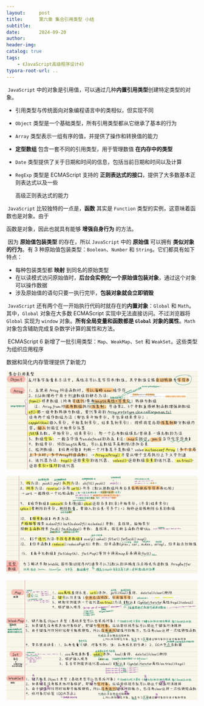 ```yaml
---
layout:     post
title:      第六章 集合引用类型 小结
subtitle:  
date:       2024-09-20
author:     
header-img: 
catalog: true
tags:
    - 《JavaScript高级程序设计4》
typora-root-url: ..
---
```


​	`JavaScript` 中的对象是引用值，可以通过几种**内置引用类型**创建特定类型的对象。

- 引用类型与传统面向对象编程语言中的类相似，但实现不同

- `Object` 类型是一个基础类型，所有引用类型都从它继承了基本的行为

- `Array` 类型表示一组有序的值，并提供了操作和转换值的能力

- **定型数组** 包含一套不同的引用类型，用于管理数值 **在内存中的类型**

- `Date` 类型提供了关于日期和时间的信息，包括当前日期和时间以及计算

- `RegExp` 类型是 ECMAScript 支持的 **正则表达式的接口**，提供了大多数基本正则表达式以及一些

    高级正则表达式的能力

​	`JavaScript` 比较独特的一点是，**函数** 其实是 `Function` 类型的实例，这意味着函数也是对象。由于

函数是对象，因此也就具有能够 **增强自身行为** 的方法。

​	因为 **原始值包装类型** 的存在，所以 `JavaScript` 中的 **原始值** 可以拥有 **类似对象的行为**。有 3 种原始值包装类型：`Boolean`、`Number` 和 `String`。它们都具有如下特点：

- 每种包装类型都 **映射** 到同名的原始类型
- 在以读模式访问原始值时，**后台会实例化一个原始值包装对象**，通过这个对象可以操作数据
- 涉及原始值的语句只要一执行完毕，**包装对象就会立即销毁**

​	`JavaScript` 还有两个在一开始执行代码时就存在的**内置对象**：`Global` 和 `Math`。其中，`Global` 对象在大多数 ECMAScript 实现中无法直接访问。不过浏览器将 `Global` 实现为 `window` 对象。**所有全局变量和函数都是 `Global` 对象的属性**。`Math` 对象包含辅助完成复杂数学计算的属性和方法。

​	ECMAScript 6 新增了一批引用类型：`Map`、`WeakMap`、`Set` 和 `WeakSet`。这些类型为组织应用程序

数据和简化内存管理提供了新能力

![image-20241023102242571](/../img/assets_2023/image-20241023102242571.png)

![image-20241023102337882](/../img/assets_2023/image-20241023102337882.png)

![《红宝书》-17](/../img/assets_2023/《红宝书》-17.jpg)
